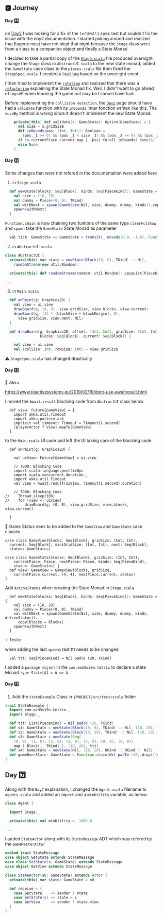 ## :a: Journey

#### Day :two:

on [Day2](http://eed3si9n.com/tetrix-in-scala/day2.html) I was looking for a fix of the `leftWall1` spec test but couldn't fix the issue with the day2 documentation. I started poking around and realized that Eugene must have not slept that night because the `Stage` class went from a class to a companion object and finally a State Monad.

I decided to take a partial copy of the [`Stage.scala`](https://github.com/eed3si9n/tetrix.scala/blob/day2/library/src/main/scala/main/com/tetrix/Stage.scala) file produced overnight, change the `Stage` class in `AbstractUI.scala` to the new state monad, added the `GameState` case class to the `pieces.scala` file then fixed the `StageSpec.scala`. I created a `Day2` tag based on the overnight event.

I then tried to implement the [`rotation`](http://eed3si9n.com/tetrix-in-scala/rotation.html) and realized that there was a [`refactoring`](http://eed3si9n.com/tetrix-in-scala/refactoring.html) explaining the State Monad fix. Well, I didn't want to go ahead of myself when learning the game but may be I should have had.

Before implementing the `collision detection`, the [`Day2`](http://eed3si9n.com/tetrix-in-scala/day2.html) page should have had a `validate` function with its `inBounds` inner fonction written like this. The `moveBy` method is wrong since it doesn't implement the new State Monad.

```scala
    private[this] def validate(s: GameState): Option[GameState] = {
      val size = s.gridSize
      def inBounds(pos: (Int, Int)): Boolean =
        (pos._1 >= 0) && (pos._1 < size._1) && (pos._2 >= 0) && (pos._2 < size._2)
      if (s.currentPiece.current map {_.pos} forall inBounds) Some(s)
      else None
    }
```

#### Day :three: 

Some changes that were not refered in the documentation were added here

1. in `Stage.scala`


```scala
  def newState(blocks: Seq[Block], kinds: Seq[PieceKind]): GameState = {
    val size = (10, 20)
    val dummy = Piece((0, 0), TKind)
    val withNext = spawn(GameState(Nil, size, dummy, dummy, kinds)).copy(blocks = blocks)
    spawn(withNext)
  }
```

`Function.chain` is now chaining two funtions of the same type `clearFullRow` and `spawn` take the `GameState` State Monad as parameter

```scala
  val tick: GameState => GameState = transit(_.moveBy(0.0, -1.0), Function.chain(clearFullRow :: spawn :: Nil) )
```

2. in `AbstractUI.scala`

```scala
class AbstractUI {
  private[this] var state = newState(Block((0, 0), TKind) :: Nil,
    randomStream(new util.Random))

  private[this] def randomStream(random: util.Random): LazyList[PieceKind] =

...
```

3. in `Main.scala`

```scala
  def onPaint(g: Graphics2D) {
    val view = ui.view
    drawBoard(g, (0, 0), view.gridSize, view.blocks, view.current)
    drawBoard(g, (12 * (blockSize + blockMargin), 0),
      view.gridSize, view.next, Nil)
  }

  def drawBoard(g: Graphics2D, offset: (Int, Int), gridSize: (Int, Int),
                blocks: Seq[Block], current: Seq[Block]) {

    val view = ui.view
    val (colSize: Int, rowSize: Int) = view.gridSize
```

:warning: `StageSpec.scala` has changed drastically

#### Day :four:


:round_pushpin: Akka

https://www.reactivesystems.eu/2019/02/19/dont-use-awaitresult.html

I moved the `Await.result` blocking code from `AbstractUI` class below 

```
  def view: Future[GameView] = {
    import akka.util.Timeout
    import akka.pattern.ask
    implicit val timeout: Timeout = Timeout(1 second)
    (playerActor ? View).mapTo[GameView]
  }
```

to the `Main.scala` UI code and left the UI taking care of the blocking code 

```
  def onPaint(g: Graphics2D) {

    val uiView: Future[GameView] = ui.view

    // TODO: Blocking Code
    import scala.language.postfixOps
    import scala.concurrent.duration._
    import akka.util.Timeout
    val view = Await.result(uiView, Timeout(1 second).duration)

    // TODO: Blocking Code
//    Thread.sleep(100)
//    for (view <- uiView)
         drawBoard(g, (0, 0), view.gridSize, view.blocks, view.current)

  }
```

:round_pushpin: Game Status nees to be added to the `GameView` and `GameState` case classes


```
case class GameView(blocks: Seq[Block], gridSize: (Int, Int),
  current: Seq[Block], miniGridSize: (Int, Int), next: Seq[Block],
  status: GameStatus)
```

```
case class GameState(blocks: Seq[Block], gridSize: (Int, Int),
    currentPiece: Piece, nextPiece: Piece, kinds: Seq[PieceKind],
    status: GameStatus) {
  def view: GameView = GameView(blocks, gridSize,
    currentPiece.current, (4, 4), nextPiece.current, status)
}
```

Add `ActiveStatus` when creating the State Monad in `Stage.scala`

```
  def newState(blocks: Seq[Block], kinds: Seq[PieceKind]): GameState = {
    val size = (10, 20)
    val dummy = Piece((0, 0), TKind)
    val withNext = spawn(GameState(Nil, size, dummy, dummy, kinds, ActiveStatus)).
      copy(blocks = blocks)
    spawn(withNext)
  }

```

:bulb: Tests:

when adding the last `spawn1` test ttt needs to be changed

```
  val ttt: Seq[PieceKind] = Nil padTo (20, TKind)
```

I added a `package object` in the `com.eed3si9n.tetrix` to declare a state Monad `type State[A] = A => A`

#### Day :six:

1. Add the `StateExample` Class in `$PROJECT/src/test/scala` folder

```scala
trait StateExample {
  import com.eed3si9n.tetrix._
  import Stage._

  def ttt: List[PieceKind] = Nil padTo (20, TKind)
  def s1: GameState = newState(Block((0, 0), TKind) :: Nil, (10, 20), ttt)
  def s2: GameState = newState(Block((3, 18), TKind) :: Nil, (10, 20), ttt)
  def s3: GameState = newState(Seq(
    (0, 0), (1, 0), (2, 0), (3, 0), (7, 0), (8, 0), (9, 0))
    map { Block(_, TKind) }, (10, 20), ttt)
  def s4: GameState = newState(Nil, (10, 20), OKind :: OKind :: Nil)
  def gameOverState: GameState = Function.chain(Nil padTo (10, drop))(s1)
}
```

## Day :seven:

Along with the `Day7` explanation, I changed the `Agent.scala` filename to `agents.scala` and added an `import` and a `minUtility` variable, as below:

```scala
class Agent {

  import Stage._

  private[this] val minUtility = -1000.0

...
```

I added `StateActor` along with its `StateMessage` ADT which was refered by the `GameMasterActor`

```scala
sealed trait StateMessage
case object GetState extends StateMessage
case class SetState(s: GameState) extends StateMessage
case object GetView extends StateMessage

class StateActor(s0: GameState) extends Actor {
  private[this] var state: GameState = s0

  def receive = {
    case GetState    => sender ! state
    case SetState(s) => state = s
    case GetView     => sender ! state.view
  }
}
```


